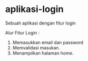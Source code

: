 # aplikasi-login
Sebuah aplikasi dengan fitur login

Alur Fitur Login :
1. Memasukkan email dan password
2. Memvalidasi masukan.
3.  Menampilkan halaman home.
   

